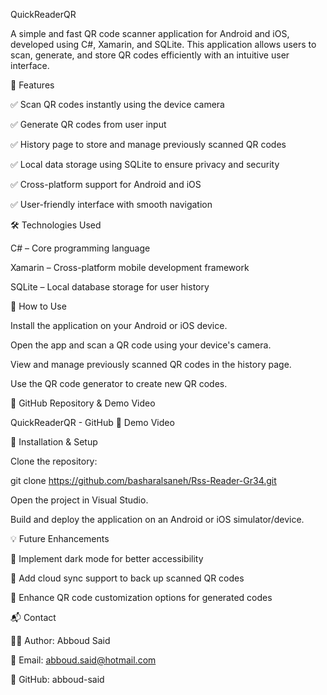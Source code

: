 QuickReaderQR

A simple and fast QR code scanner application for Android and iOS, developed using C#, Xamarin, and SQLite. This application allows users to scan, generate, and store QR codes efficiently with an intuitive user interface.

🚀 Features

✅ Scan QR codes instantly using the device camera

✅ Generate QR codes from user input

✅ History page to store and manage previously scanned QR codes 

✅ Local data storage using SQLite to ensure privacy and security

✅ Cross-platform support for Android and iOS

✅ User-friendly interface with smooth navigation

🛠️ Technologies Used

C# – Core programming language

Xamarin – Cross-platform mobile development framework

SQLite – Local database storage for user history



🎯 How to Use

Install the application on your Android or iOS device.

Open the app and scan a QR code using your device's camera.

View and manage previously scanned QR codes in the history page.

Use the QR code generator to create new QR codes.

🔗 GitHub Repository & Demo Video

QuickReaderQR - GitHub
🔗 Demo Video

📂 Installation & Setup

Clone the repository:

git clone https://github.com/basharalsaneh/Rss-Reader-Gr34.git

Open the project in Visual Studio.

Build and deploy the application on an Android or iOS simulator/device.

💡 Future Enhancements

🚀 Implement dark mode for better accessibility

🚀 Add cloud sync support to back up scanned QR codes

🚀 Enhance QR code customization options for generated codes

📬 Contact

👨‍💻 Author: Abboud Said

📧 Email: abboud.said@hotmail.com

🔗 GitHub: abboud-said

